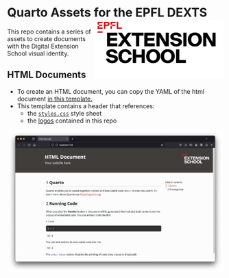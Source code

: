 

# Quarto Assets for the EPFL DEXTS <a href="https://www.epfl.ch/education/continuing-education/"><img src="https://raw.githubusercontent.com/epfl-exts/exts-quarto-assets/main/logos/Extension-school-logo-2023-positif.png" align="right" height="138"/></a>

This repo contains a series of assets to create documents with the
Digital Extension School visual identity.

## HTML Documents

-   To create an HTML document, you can copy the YAML of the html
    document [in this template.](/templates/document.qmd)
-   This template contains a header that references:
    -   the [`styles.css`](/themes/styles.css) style sheet
    -   the [logos](/logos) contained in this repo

![](/images/html-document.png)
